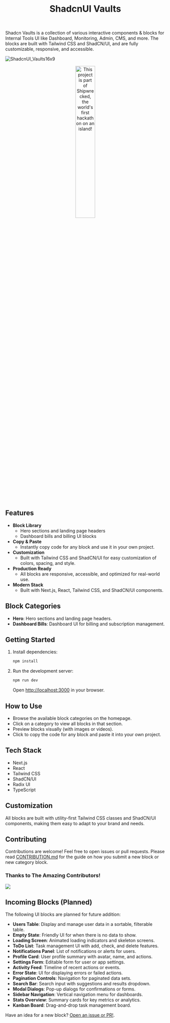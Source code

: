 <div align="center">
  <h1>ShadcnUI Vaults</h1>
</div>

<br />

Shadcn Vaults is a collection of various interactive components & blocks for Internal Tools UI like Dashboard, Monitoring, Admin, CMS, and more. The blocks are built with Tailwind CSS and ShadCN/UI, and are fully customizable, responsive, and accessible.

![ShadcnUI_Vaults16x9](https://github.com/user-attachments/assets/82855d40-1d96-4120-a57e-cd1e2d3e5029)

<div align="center">
  <a href="https://shipwrecked.hackclub.com/?t=ghrm" target="_blank">
    <img src="https://hc-cdn.hel1.your-objectstorage.com/s/v3/739361f1d440b17fc9e2f74e49fc185d86cbec14_badge.png" 
         alt="This project is part of Shipwrecked, the world's first hackathon on an island!" 
         style="width: 35%;">
  </a>
</div>

## Features

- **Block Library**
  - Hero sections and landing page headers
  - Dashboard bills and billing UI blocks
- **Copy & Paste**
  - Instantly copy code for any block and use it in your own project.
- **Customization**
  - Built with Tailwind CSS and ShadCN/UI for easy customization of colors, spacing, and style.
- **Production Ready**
  - All blocks are responsive, accessible, and optimized for real-world use.
- **Modern Stack**
  - Built with Next.js, React, Tailwind CSS, and ShadCN/UI components.

## Block Categories

- **Hero**: Hero sections and landing page headers.
- **Dashboard Bills**: Dashboard UI for billing and subscription management.

## Getting Started

1. Install dependencies:
   ```bash
   npm install
   ```
2. Run the development server:
   ```bash
   npm run dev
   ```
   Open [http://localhost:3000](http://localhost:3000) in your browser.

## How to Use

- Browse the available block categories on the homepage.
- Click on a category to view all blocks in that section.
- Preview blocks visually (with images or videos).
- Click to copy the code for any block and paste it into your own project.

## Tech Stack

- Next.js
- React
- Tailwind CSS
- ShadCN/UI
- Radix UI
- TypeScript

## Customization

All blocks are built with utility-first Tailwind CSS classes and ShadCN/UI components, making them easy to adapt to your brand and needs.

## Contributing

Contributions are welcome! Feel free to open issues or pull requests. Please read [CONTRIBUTION.md](CONTRIBUTION.md) for the guide on how you submit a new block or new category block.

### Thanks to The Amazing Contributors!

<a href="https://github.com/Aldhanekaa/ShadcnVaults/graphs/contributors">
  <img src="https://contrib.rocks/image?repo=Aldhanekaa/ShadcnVaults" />
</a>

## Incoming Blocks (Planned)

The following UI blocks are planned for future addition:

- **Users Table**: Display and manage user data in a sortable, filterable table.
- **Empty State**: Friendly UI for when there is no data to show.
- **Loading Screen**: Animated loading indicators and skeleton screens.
- **ToDo List**: Task management UI with add, check, and delete features.
- **Notifications Panel**: List of notifications or alerts for users.
- **Profile Card**: User profile summary with avatar, name, and actions.
- **Settings Form**: Editable form for user or app settings.
- **Activity Feed**: Timeline of recent actions or events.
- **Error State**: UI for displaying errors or failed actions.
- **Pagination Controls**: Navigation for paginated data sets.
- **Search Bar**: Search input with suggestions and results dropdown.
- **Modal Dialogs**: Pop-up dialogs for confirmations or forms.
- **Sidebar Navigation**: Vertical navigation menu for dashboards.
- **Stats Overview**: Summary cards for key metrics or analytics.
- **Kanban Board**: Drag-and-drop task management board.

Have an idea for a new block? [Open an issue or PR!](#contributing).
